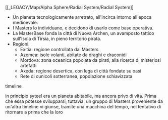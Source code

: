 [[_LEGACY/Map/Alpha Sphere/Radial System/Radial System]]
 
 - Un pianeta tecnologicamente arretrato, all'incirca intorno all'epoca medioevale.
 - I Masters lo individuano, e decidono di usarlo come base operativa.
 - La MasterBase fonda la città di Nuova Archen, un avamposto tattico sull'Isola di Tirsia, in pieno territorio pirata.
 - Regioni:
	 - Exitia: regione controllata dai Masters
	 - Azemea: isole volanti, abitate da draghi e draconidi
	 - Mordova: zona oceanica popolata da pirati, alla ricerca di misteriosi artefatti
	 - Axeda: regione desertica, con lega di città fondate su oasi
	 - Rete di cunicoli sotterranea, popolazione schiavizzata

timeline

in principio syteel era un pianeta abitabile, ma ancora privo di vita. Prima che essa potesse svilupparsi, tuttavia, un gruppo di Masters proveniente da un'altra timeline vi giunse, tramite una macchina del tempo, nel tentativo di ritornare a prima che la loro 